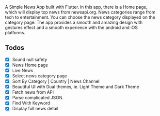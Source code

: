 A Simple News App built with Flutter. In this app, there is a Home page, which will display top news from newsapi.org. News categories range from tech to entertainment. You can choose the news category displayed on the category page. The app provides a smooth and amazing design with gestures effect and a smooth experience with the android and iOS platforms.

 ## Todos

- [x] Sound null safety
- [x] News Home page
- [x] Live News
- [x] Select news category page
- [x] Sort By Category | Country | News Channel
- [x] Beautiful UI with Dual themes, ie. Light Theme and Dark Theme
- [x] Fetch news from API
- [x] Parse complicated JSON.
- [x] Find With Keyword
- [x] Display full news detail
